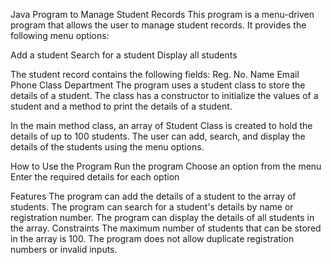 Java Program to Manage Student Records
This program is a menu-driven program that allows the user to manage student records. It provides the following menu options:

Add a student
Search for a student
Display all students

The student record contains the following fields:
Reg. No.
Name
Email
Phone
Class
Department
The program uses a student class to store the details of a student. The class has a constructor to initialize the values of a student and a method to print the details of a student.

In the main method class, an array of Student Class is created to hold the details of up to 100 students. The user can add, search, and display the details of the students using the menu options.

How to Use the Program
Run the program
Choose an option from the menu
Enter the required details for each option

Features
The program can add the details of a student to the array of students.
The program can search for a student's details by name or registration number.
The program can display the details of all students in the array.
Constraints
The maximum number of students that can be stored in the array is 100.
The program does not allow duplicate registration numbers or invalid inputs.

